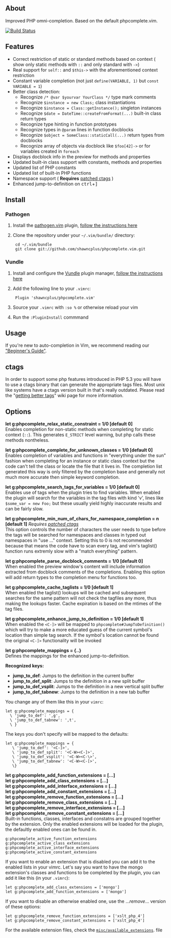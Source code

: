 ## About
Improved PHP omni-completion. Based on the default phpcomplete.vim.

 [![Build Status](https://travis-ci.org/shawncplus/phpcomplete.vim.svg?branch=master)](https://travis-ci.org/shawncplus/phpcomplete.vim)

## Features
 * Correct restriction of static or standard methods based on context ( show only static methods with `::` and only standard with `->`)
 * Real support for `self::` and `$this->` with the aforementioned context restriction
 * Constant variable completion (not just `define(VARIABLE, 1)` but `const VARIABLE = 1`)
 * Better class detection:
     - Recognize `/* @var $yourvar YourClass */` type mark comments
     - Recognize `$instance = new Class;` class instantiations
     - Recognize `$instance = Class::getInstance();` singleton instances
     - Recognize `$date = DateTime::createFromFormat(...)` built-in class return types
     - Recognize type hinting in function prototypes
     - Recognize types in `@param` lines in function docblocks
     - Recognize `$object = SomeClass::staticCall(...)` return types from docblocks
     - Recognize array of objects via docblock like `$foo[42]->` or for variables created in `foreach`
 * Displays docblock info in the preview for methods and properties
 * Updated built-in class support with constants, methods and properties
 * Updated list of PHP constants
 * Updated list of built-in PHP functions
 * Namespace support ( **Requires** [patched ctags](https://github.com/shawncplus/phpcomplete.vim/wiki/Getting-better-tags) )
 * Enhanced jump-to-definition on <kbd>ctrl</kbd>+<kbd>]</kbd>

## Install

### Pathogen
 1. Install the [pathogen.vim](https://github.com/tpope/vim-pathogen) plugin, [follow the instructions here](https://github.com/tpope/vim-pathogen#installation)
 2. Clone the repository under your `~/.vim/bundle/` directory:

         cd ~/.vim/bundle
         git clone git://github.com/shawncplus/phpcomplete.vim.git

### Vundle
 1. Install and configure the [Vundle](https://github.com/gmarik/vundle) plugin manager, [follow the instructions here](https://github.com/gmarik/vundle#quick-start)
 2. Add the following line to your `.vimrc`:

         Plugin 'shawncplus/phpcomplete.vim'
 3. Source your `.vimrc` with `:so %` or otherwise reload your vim
 4. Run the `:PluginInstall` commmand

## Usage
If you're new to auto-completion in Vim, we recommend reading our ["Beginner's Guide"](GUIDE.md).

## ctags
In order to support some php features introduced in PHP 5.3 you will have to use
a ctags binary that can generate the appropriate tags files. Most unix like systems 
have a ctags version built in that's really outdated. Please read the "[getting better tags](https://github.com/shawncplus/phpcomplete.vim/wiki/Getting-better-tags)" wiki page for more information.

## Options

**let g:phpcomplete\_relax\_static\_constraint = 1/0  [default 0]** <br>
Enables completion for non-static methods when completing for static context (`::`).
This generates `E_STRICT` level warning, but php calls these methods nontheless.

**let g:phpcomplete\_complete\_for\_unknown\_classes = 1/0 [default 0]** <br>
Enables completion of variables and functions in "everything under the sun" fashion
when completing for an instance or static class context but the code can't tell the class
or locate the file that it lives in.
The completion list generated this way is only filtered by the completion base
and generally not much more accurate then simple keyword completion.

**let g:phpcomplete\_search\_tags\_for\_variables = 1/0 [default 0]** <br>
Enables use of tags when the plugin tries to find variables.
When enabled the plugin will search for the variables in the tag files with kind 'v',
lines like `$some_var = new Foo;` but these usually yield highly inaccurate results and
can	be fairly slow.

**let g:phpcomplete\_min\_num\_of\_chars\_for\_namespace\_completion = n [default 1]** *Requires [patched ctags](https://github.com/shawncplus/phpcomplete.vim/wiki/Getting-better-tags)* <br>
This option controls the number of characters the user needs to type before
the tags will be searched for namespaces and classes in typed out namespaces in
"use ..." context. Setting this to 0 is not recommended because that means the code
have to scan every tag, and vim's taglist() function runs extremly slow with a
"match everything" pattern.<br>

**let g:phpcomplete\_parse\_docblock\_comments = 1/0 [default 0]**<br>
When enabled the preview window's content will include information
extracted from docblock comments of the completions.
Enabling this option will add return types to the completion menu for functions too.

**let g:phpcomplete\_cache\_taglists = 1/0 [default 1]**<br>
When enabled the taglist() lookups will be cached and subsequent searches
for the same pattern will not check the tagfiles any more, thus making the
lookups faster. Cache expiration is based on the mtimes of the tag files.

**let g:phpcomplete_enhance_jump_to_definition = 1/0  [default 1]<br>**
When enabled the `<C-]>` will be mapped to `phpcomplete#JumpToDefinition()`
which will try to make a more educated guess of the current
symbol's location than simple tag search. If the symbol's location
cannot be found the original `<C-]>` functionality will be invoked

**let g:phpcomplete\_mappings = {..} <br>**
Defines the mappings for the enhanced jump-to-definition.

**Recognized keys:**

 - **jump\_to\_def**: Jumps to the definition in the current buffer
 - **jump\_to\_def\_split**: Jumps to the definition in a new split buffer
 - **jump\_to\_def\_vsplit**: Jumps to the definition in a new vertical split buffer
 - **jump\_to\_def\_tabnew**: Jumps to the definition in a new tab buffer

You change any of them like this in your `vimrc`:

    let g:phpcomplete_mappings = {
      \ 'jump_to_def': ',g',
      \ 'jump_to_def_tabnew': ',t',
      \ }
The keys you don't specify will be mapped to the defaults:

    let g:phpcomplete_mappings = {
       \ 'jump_to_def': '<C-]>',
       \ 'jump_to_def_split': '<C-W><C-]>',
       \ 'jump_to_def_vsplit': '<C-W><C-\>',
       \ 'jump_to_def_tabnew': '<C-W><C-[>',
       \}

**let g:phpcomplete\_add\_function\_extensions = [...]**<br>
**let g:phpcomplete\_add\_class\_extensions = [...]**<br>
**let g:phpcomplete\_add\_interface\_extensions = [...]**<br>
**let g:phpcomplete\_add\_constant\_extensions = [...]**<br>
**let g:phpcomplete\_remove\_function\_extensions = [...]**<br>
**let g:phpcomplete\_remove\_class\_extensions = [...]**<br>
**let g:phpcomplete\_remove\_interface\_extensions = [...]**<br>
**let g:phpcomplete\_remove\_constant\_extensions = [...]**<br>
Built-in functions, classes, interfaces and constatns are grouped together by the extension.
Only the enabled extensions will be loaded for the plugin, the defaultly enabled ones can be
found in.

    g:phpcomplete_active_function_extensions
    g:phpcomplete_active_class_extensions
    g:phpcomplete_active_interface_extensions
    g:phpcomplete_active_constant_extensions

If you want to enable an extension that is disabled you can add it to the enabled lists
in your vimrc. Let's say you want to have the mongo extension's classes and functions
to be completed by the plugin, you can add it like this (in your `.vimrc`):

    let g:phpcomplete_add_class_extensions = ['mongo']
    let g:phpcomplete_add_function_extensions = ['mongo']

If you want to disable an otherwise enabled one, use the ..._remove_... version of these options:

    let g:phpcomplete_remove_function_extensions = ['xslt_php_4']
    let g:phpcomplete_remove_constant_extensions = ['xslt_php_4']

For the available extension files, check the [`misc/available_extensions`](https://github.com/shawncplus/phpcomplete.vim/blob/master/misc/available_extensions). file
